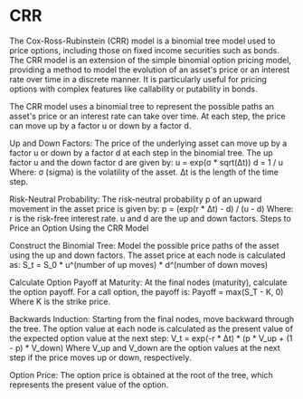 # CRR

The Cox-Ross-Rubinstein (CRR) model is a binomial tree model used to price options, including those on fixed income securities such as bonds. The CRR model is an extension of the simple binomial option pricing model, providing a method to model the evolution of an asset's price or an interest rate over time in a discrete manner. It is particularly useful for pricing options with complex features like callability or putability in bonds.


The CRR model uses a binomial tree to represent the possible paths an asset's price or an interest rate can take over time. At each step, the price can move up by a factor u or down by a factor d.

Up and Down Factors:
The price of the underlying asset can move up by a factor u or down by a factor d at each step in the binomial tree.
The up factor u and the down factor d are given by:
u = exp(σ * sqrt(Δt))
d = 1 / u
Where:
σ (sigma) is the volatility of the asset.
Δt is the length of the time step.

Risk-Neutral Probability:
The risk-neutral probability p of an upward movement in the asset price is given by:
p = (exp(r * Δt) - d) / (u - d)
Where:
r is the risk-free interest rate.
u and d are the up and down factors.
Steps to Price an Option Using the CRR Model

Construct the Binomial Tree:
Model the possible price paths of the asset using the up and down factors. The asset price at each node is calculated as:
S_t = S_0 * u^(number of up moves) * d^(number of down moves)

Calculate Option Payoff at Maturity:
At the final nodes (maturity), calculate the option payoff. For a call option, the payoff is:
Payoff = max(S_T - K, 0)
Where K is the strike price.

Backwards Induction:
Starting from the final nodes, move backward through the tree. The option value at each node is calculated as the present value of the expected option value at the next step:
V_t = exp(-r * Δt) * (p * V_up + (1 - p) * V_down)
Where V_up and V_down are the option values at the next step if the price moves up or down, respectively.

Option Price:
The option price is obtained at the root of the tree, which represents the present value of the option.

